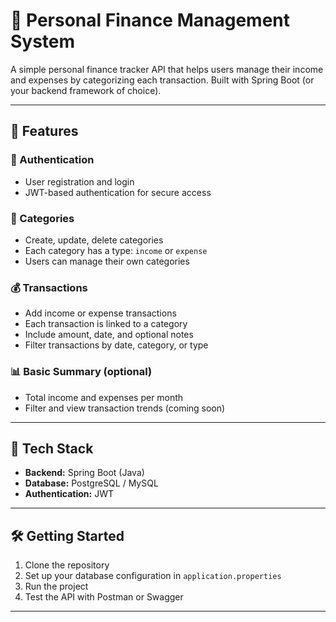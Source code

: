 # 💸 Personal Finance Management System

A simple personal finance tracker API that helps users manage their income and expenses by categorizing each transaction. Built with Spring Boot (or your backend framework of choice).

---

## 🚀 Features

### 🔐 Authentication
- User registration and login
- JWT-based authentication for secure access

### 📂 Categories
- Create, update, delete categories
- Each category has a type: `income` or `expense`
- Users can manage their own categories

### 💰 Transactions
- Add income or expense transactions
- Each transaction is linked to a category
- Include amount, date, and optional notes
- Filter transactions by date, category, or type

### 📊 Basic Summary (optional)
- Total income and expenses per month
- Filter and view transaction trends (coming soon)

---

## 🧱 Tech Stack

- **Backend:** Spring Boot (Java)
- **Database:** PostgreSQL / MySQL
- **Authentication:** JWT

---

## 🛠️ Getting Started

1. Clone the repository  
2. Set up your database configuration in `application.properties`  
3. Run the project  
4. Test the API with Postman or Swagger

---

